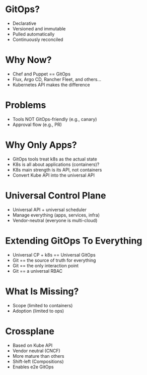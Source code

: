 # GitOps?

* Declarative
* Versioned and immutable
* Pulled automatically
* Continuously reconciled


# Why Now?

* Chef and Puppet == GitOps
* Flux, Argo CD, Rancher Fleet, and others...
* Kubernetes API makes the difference


# Problems

* Tools NOT GitOps-friendly (e.g., canary)
* Approval flow (e.g., PR)


# Why Only Apps?

* GitOps tools treat k8s as the actual state
* K8s is all about applications (containers)?
* K8s main strength is its API, not containers
* Convert Kube API into the universal API


# Universal Control Plane

* Universal API + universal scheduler
* Manage everything (apps, services, infra)
* Vendor-neutral (everyone is multi-cloud)


# Extending GitOps To Everything

* Universal CP + k8s == Universal GitOps
* Git == the source of truth for everything
* Git == the only interaction point
* Git == a universal RBAC


# What Is Missing?

* Scope (limited to containers)
* Adoption (limited to ops)


<!-- .slide: data-background="../img/products/crossplane.png" data-background-size="contain" -->


# Crossplane

* Based on Kube API
* Vendor neutral (CNCF)
* More mature than others
* Shift-left (Compositions)
* Enables e2e GitOps

